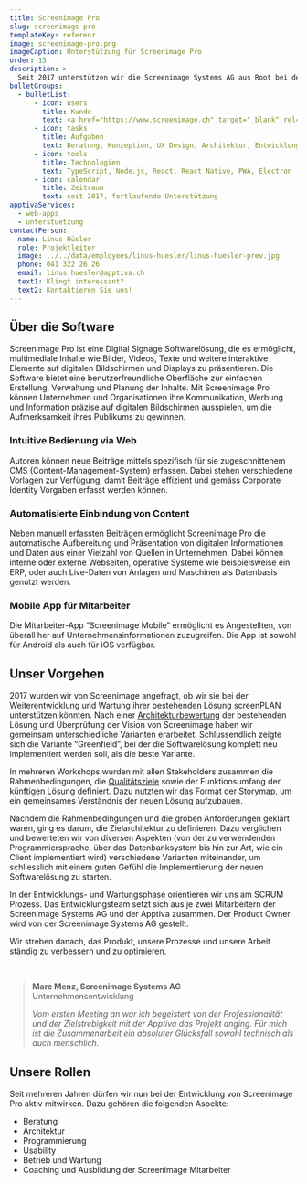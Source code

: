 ```yaml
---
title: Screenimage Pro
slug: screenimage-pro
templateKey: referenz
image: screenimage-pro.png
imageCaption: Unterstützung für Screenimage Pro
order: 15
description: >-
  Seit 2017 unterstützen wir die Screenimage Systems AG aus Root bei der Implementierung ihrer Digital Signage Software. Neben technischen Aspekten beinhaltet die Unterstützung auch Coaching und Ausbildung der Screenimage Mitarbeiter.
bulletGroups:
  - bulletList:
      - icon: users
        title: Kunde
        text: <a href="https://www.screenimage.ch" target="_blank" rel="noopener noreferrer">Screenimage Systems AG</a>
      - icon: tasks
        title: Aufgaben
        text: Beratung, Konzeption, UX Design, Architektur, Entwicklung, Schulung und Ausbildung
      - icon: tools
        title: Technologien
        text: TypeScript, Node.js, React, React Native, PWA, Electron
      - icon: calendar
        title: Zeitraum
        text: seit 2017, fortlaufende Unterstützung
apptivaServices:
  - web-apps
  - unterstuetzung
contactPerson:
  name: Linus Hüsler
  role: Projektleiter
  image: ../../data/employees/linus-huesler/linus-huesler-prev.jpg
  phone: 041 322 26 26
  email: linus.huesler@apptiva.ch
  text1: Klingt interessant?
  text2: Kontaktieren Sie uns!
---
```


## Über die Software

Screenimage Pro ist eine Digital Signage Softwarelösung, die es ermöglicht, multimediale Inhalte wie Bilder, Videos, Texte und weitere interaktive Elemente auf digitalen Bildschirmen und Displays zu präsentieren. Die Software bietet eine benutzerfreundliche Oberfläche zur einfachen Erstellung, Verwaltung und Planung der Inhalte. Mit Screenimage Pro können Unternehmen und Organisationen ihre Kommunikation, Werbung und Information präzise auf digitalen Bildschirmen ausspielen, um die Aufmerksamkeit ihres Publikums zu gewinnen.

### Intuitive Bedienung via Web

Autoren können neue Beiträge mittels spezifisch für sie zugeschnittenem CMS (Content-Management-System) erfassen. Dabei stehen verschiedene Vorlagen zur Verfügung, damit Beiträge effizient und gemäss Corporate Identity Vorgaben erfasst werden können.

### Automatisierte Einbindung von Content

Neben manuell erfassten Beiträgen ermöglicht Screenimage Pro die automatische Aufbereitung und Präsentation von digitalen Informationen und Daten aus einer Vielzahl von Quellen in Unternehmen. Dabei können interne oder externe Webseiten, operative Systeme wie beispielsweise ein ERP, oder auch Live-Daten von Anlagen und Maschinen als Datenbasis genutzt werden.

### Mobile App für Mitarbeiter

Die Mitarbeiter-App “Screenimage Mobile” ermöglicht es Angestellten, von überall her auf Unternehmensinformationen zuzugreifen. Die App ist sowohl für Android als auch für iOS verfügbar.

## Unser Vorgehen

2017 wurden wir von Screenimage angefragt, ob wir sie bei der Weiterentwicklung und Wartung ihrer bestehenden Lösung screenPLAN unterstützen könnten. Nach einer <span style="white-space: nowrap;">[Architekturbewertung](/architektur-review/)</span> der bestehenden Lösung und Überprüfung der Vision von Screenimage haben wir gemeinsam unterschiedliche Varianten erarbeitet. Schlussendlich zeigte sich die Variante “Greenfield”, bei der die Softwarelösung komplett neu implementiert werden soll, als die beste Variante.

In mehreren Workshops wurden mit allen Stakeholders zusammen die Rahmenbedingungen, die <span style="white-space: nowrap;">[Qualitätsziele](/qualitaetsziele/)</span> sowie der Funktionsumfang der künftigen Lösung definiert. Dazu nutzten wir das Format der <span style="white-space: nowrap;">[Storymap](/mehr-ueberblick-mit-storymap/)</span>, um ein gemeinsames Verständnis der neuen Lösung aufzubauen.

Nachdem die Rahmenbedingungen und die groben Anforderungen geklärt waren, ging es darum, die Zielarchitektur zu definieren. Dazu verglichen und bewerteten wir von diversen Aspekten (von der zu verwendenden Programmiersprache, über das Datenbanksystem bis hin zur Art, wie ein Client implementiert wird) verschiedene Varianten miteinander, um schliesslich mit einem guten Gefühl die Implementierung der neuen Softwarelösung zu starten.

In der Entwicklungs- und Wartungsphase orientieren wir uns am SCRUM Prozess. Das Entwicklungsteam setzt sich aus je zwei Mitarbeitern der Screenimage Systems AG und der Apptiva zusammen. Der Product Owner wird von der Screenimage Systems AG gestellt.

Wir streben danach, das Produkt, unsere Prozesse und unsere Arbeit ständig zu verbessern und zu optimieren.

&nbsp;

> **Marc Menz, Screenimage Systems AG**<br/>
> Unternehmensentwicklung<br/>
>
> _Vom ersten Meeting an war ich begeistert von der Professionalität und der Zielstrebigkeit mit der Apptiva das Projekt anging. Für mich ist die Zusammenarbeit ein absoluter Glücksfall sowohl technisch als auch menschlich._

## Unsere Rollen

Seit mehreren Jahren dürfen wir nun bei der Entwicklung von Screenimage Pro aktiv mitwirken. Dazu gehören die folgenden Aspekte:

- Beratung
- Architektur
- Programmierung
- Usability
- Betrieb und Wartung
- Coaching und Ausbildung der Screenimage Mitarbeiter
